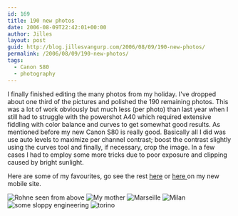 ```yaml
---
id: 169
title: 190 new photos
date: 2006-08-09T22:42:01+00:00
author: Jilles
layout: post
guid: http://blog.jillesvangurp.com/2006/08/09/190-new-photos/
permalink: /2006/08/09/190-new-photos/
tags:
  - Canon S80
  - photography
---
```

I finally finished editing the many photos from my holiday. I've dropped about one third of the pictures and polished the 190 remaining photos. This was a lot of work obviously but much less (per photo) than last year when I still had to struggle with the powershot A40 which required extensive fiddling with color balance and curves to get somewhat good results. As mentioned before my new Canon S80 is really good. Basically all I did was use auto levels to maximize per channel contrast; boost the contrast slightly using the curves tool and finally, if necessary, crop the image. In a few cases I had to employ some more tricks due to poor exposure and clipping caused by bright sunlight.

Here are some of my favourites, go see the rest <a href="http://photos.jillesvangurp.com/Album/2006/2006%20VII%20France%20and%20Italy/index.html">here</a> or <a href="http://mopho.jillesvangurp.com/2006/2006%20VII%20France%20and%20Italy/index.html">here </a>on my new mobile site.

<img alt="Rohne seen from above" title="Rohne seen from above" src="http://photos.jillesvangurp.com/Album/2006/2006%20VII%20France%20and%20Italy/01%20Flight%20+%20House%20parents/slides/IMG_0262.jpg" />

<img alt="My mother" title="My mother" src="http://photos.jillesvangurp.com/Album/2006/2006%20VII%20France%20and%20Italy/02%20Avignon%20Arles%20Nimes%20Beaucaire/slides/IMG_0412.jpg" />

<img alt="Marseille" title="Marseille" src="http://photos.jillesvangurp.com/Album/2006/2006%20VII%20France%20and%20Italy/03%20Aix%20Marseille%20Toulon/slides/IMG_0487.jpg" />

<img title="Milan" alt="Milan" src="http://photos.jillesvangurp.com/Album/2006/2006%20VII%20France%20and%20Italy/04%20Cremona%20Milan%20Parma/slides/IMG_0539.jpg" />

<img title="some sloppy engineering" alt="some sloppy engineering" src="http://photos.jillesvangurp.com/Album/2006/2006%20VII%20France%20and%20Italy/05%20Pistoia%20Lucca%20Pisa%20Florence/slides/IMG_0614.jpg" />

<img title="torino" alt="torino" src="http://photos.jillesvangurp.com/Album/2006/2006%20VII%20France%20and%20Italy/06%20Asti%20Torino%20Alba%20Monte%20Carlo%20and%20back%20home/slides/IMG_0672.jpg" />
